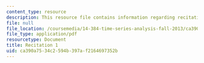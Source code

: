 ```yaml
---
content_type: resource
description: This resource file contains information regarding recitation 1.
file: null
file_location: /coursemedia/14-384-time-series-analysis-fall-2013/ca390a7534c2594b397af2164697352b_MIT14_384F13_rec1.pdf
file_type: application/pdf
resourcetype: Document
title: Recitation 1
uid: ca390a75-34c2-594b-397a-f2164697352b
---
```

